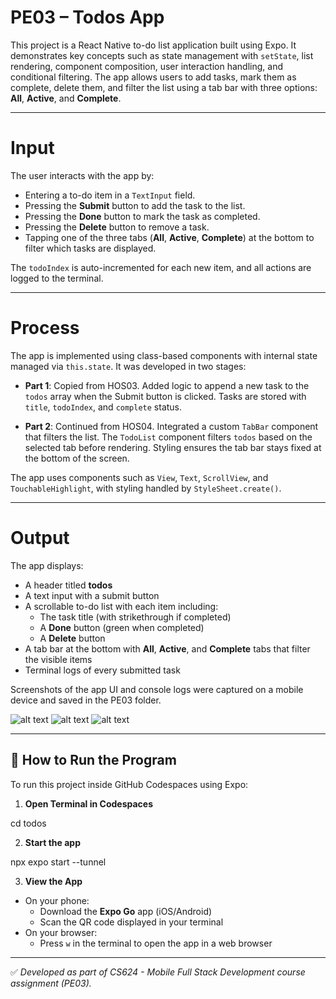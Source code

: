 # PE03 – Todos App

This project is a React Native to-do list application built using Expo. It demonstrates key concepts such as state management with `setState`, list rendering, component composition, user interaction handling, and conditional filtering. The app allows users to add tasks, mark them as complete, delete them, and filter the list using a tab bar with three options: **All**, **Active**, and **Complete**.

---

# Input

The user interacts with the app by:
- Entering a to-do item in a `TextInput` field.
- Pressing the **Submit** button to add the task to the list.
- Pressing the **Done** button to mark the task as completed.
- Pressing the **Delete** button to remove a task.
- Tapping one of the three tabs (**All**, **Active**, **Complete**) at the bottom to filter which tasks are displayed.

The `todoIndex` is auto-incremented for each new item, and all actions are logged to the terminal.

---

# Process

The app is implemented using class-based components with internal state managed via `this.state`. It was developed in two stages:

- **Part 1**: Copied from HOS03. Added logic to append a new task to the `todos` array when the Submit button is clicked. Tasks are stored with `title`, `todoIndex`, and `complete` status.

- **Part 2**: Continued from HOS04. Integrated a custom `TabBar` component that filters the list. The `TodoList` component filters `todos` based on the selected tab before rendering. Styling ensures the tab bar stays fixed at the bottom of the screen.

The app uses components such as `View`, `Text`, `ScrollView`, and `TouchableHighlight`, with styling handled by `StyleSheet.create()`.

---

# Output

The app displays:
- A header titled **todos**
- A text input with a submit button
- A scrollable to-do list with each item including:
  - The task title (with strikethrough if completed)
  - A **Done** button (green when completed)
  - A **Delete** button
- A tab bar at the bottom with **All**, **Active**, and **Complete** tabs that filter the visible items
- Terminal logs of every submitted task

Screenshots of the app UI and console logs were captured on a mobile device and saved in the PE03 folder.

![alt text](IMG_0498.png)
![alt text](IMG_0499.png)
![alt text](IMG_0500.png)

---

## 🚀 How to Run the Program

To run this project inside GitHub Codespaces using Expo:

1. **Open Terminal in Codespaces**

cd todos

2. **Start the app**

npx expo start --tunnel


3. **View the App**
- On your phone:
  - Download the **Expo Go** app (iOS/Android)
  - Scan the QR code displayed in your terminal
- On your browser:
  - Press `w` in the terminal to open the app in a web browser

---

✅ *Developed as part of CS624 - Mobile Full Stack Development course assignment (PE03).*
